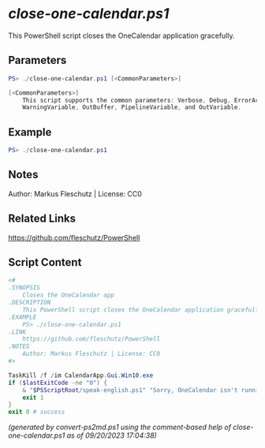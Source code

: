 *close-one-calendar.ps1*
================

This PowerShell script closes the OneCalendar application gracefully.

Parameters
----------
```powershell
PS> ./close-one-calendar.ps1 [<CommonParameters>]

[<CommonParameters>]
    This script supports the common parameters: Verbose, Debug, ErrorAction, ErrorVariable, WarningAction, 
    WarningVariable, OutBuffer, PipelineVariable, and OutVariable.
```

Example
-------
```powershell
PS> ./close-one-calendar.ps1

```

Notes
-----
Author: Markus Fleschutz | License: CC0

Related Links
-------------
https://github.com/fleschutz/PowerShell

Script Content
--------------
```powershell
<#
.SYNOPSIS
	Closes the OneCalendar app 
.DESCRIPTION
	This PowerShell script closes the OneCalendar application gracefully.
.EXAMPLE
	PS> ./close-one-calendar.ps1
.LINK
	https://github.com/fleschutz/PowerShell
.NOTES
	Author: Markus Fleschutz | License: CC0
#>

TaskKill /f /im CalendarApp.Gui.Win10.exe
if ($lastExitCode -ne "0") {
	& "$PSScriptRoot/speak-english.ps1" "Sorry, OneCalendar isn't running."
	exit 1
}
exit 0 # success
```

*(generated by convert-ps2md.ps1 using the comment-based help of close-one-calendar.ps1 as of 09/20/2023 17:04:38)*
